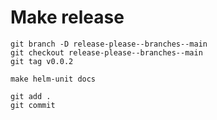 # Make release

```shell
git branch -D release-please--branches--main
git checkout release-please--branches--main
git tag v0.0.2

make helm-unit docs

git add .
git commit
```
